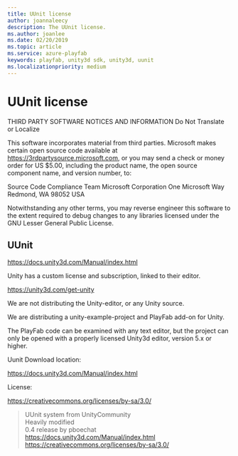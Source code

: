 ```yaml
---
title: UUnit license
author: joannaleecy
description: The UUnit license.
ms.author: joanlee
ms.date: 02/20/2019
ms.topic: article
ms.service: azure-playfab
keywords: playfab, unity3d sdk, unity3d, uunit
ms.localizationpriority: medium
---
```


# UUnit license

THIRD PARTY SOFTWARE NOTICES AND INFORMATION
Do Not Translate or Localize

This software incorporates material from third parties. Microsoft makes certain 
open source code available at https://3rdpartysource.microsoft.com, or you may 
send a check or money order for US $5.00, including the product name, the open 
source component name, and version number, to:

Source Code Compliance Team
Microsoft Corporation
One Microsoft Way
Redmond, WA 98052
USA

Notwithstanding any other terms, you may reverse engineer this software to the 
extent required to debug changes to any libraries licensed under the GNU Lesser 
General Public License.


## UUnit

https://docs.unity3d.com/Manual/index.html


Unity has a custom license and subscription, linked to their editor.

https://unity3d.com/get-unity

We are not distributing the Unity-editor, or any Unity source.

We are distributing a unity-example-project and PlayFab add-on for Unity.

The PlayFab code can be examined with any text editor, but the project can only be opened with a properly licensed Unity3d editor, version 5.x or higher.

Uunit Download location:

https://docs.unity3d.com/Manual/index.html

License:

https://creativecommons.org/licenses/by-sa/3.0/

> UUnit system from UnityCommunity  
> Heavily modified  
> 0.4 release by pboechat  
> https://docs.unity3d.com/Manual/index.html  
> https://creativecommons.org/licenses/by-sa/3.0/  

